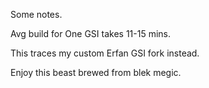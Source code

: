 Some notes.

Avg build for One GSI takes 11-15 mins.

This traces my custom Erfan GSI fork instead.

Enjoy this beast brewed from blek megic.
